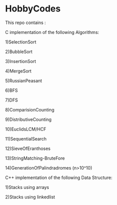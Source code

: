 # HobbyCodes
This repo contains :

C implementation of the following Algorithms:

1)SelectionSort

2)BubbleSort

3)InsertionSort

4)MergeSort

5)RussianPeasant

6)BFS

7)DFS

8)ComparisionCounting

9)DistributiveCounting

10)EuclidsLCM/HCF

11)SequentialSearch

12)SieveOfEranthoses

13)StringMatching-BruteFore

14)GenerationOfPalindradromes (n>10^10)

C++ implementation of the following Data Structure:

1)Stacks using arrays

2)Stacks using linkedlist



